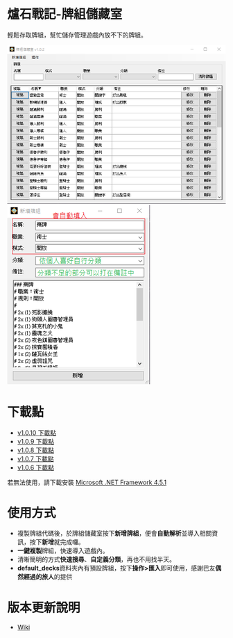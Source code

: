 # 爐石戰記-牌組儲藏室

輕鬆存取牌組，幫忙儲存管理遊戲內放不下的牌組。

![image](https://github.com/smp771007/DecksStorage/blob/master/DecksStorage/readme/Main2.png)
![image](https://github.com/smp771007/DecksStorage/blob/master/DecksStorage/readme/New.png)

# 下載點

* [v1.0.10 下載點](https://drive.google.com/open?id=1zFMJi0_Pk-zFkfxt9GA8RGrrocuuggB3)
* [v1.0.9  下載點](https://drive.google.com/open?id=1iTR0MuZ_uFnImyq3Ojs9aNJUeThtYXZG)
* [v1.0.8  下載點](https://drive.google.com/open?id=1SSE64ky3nuLIcVviAyKJd8X5Auobwwyn)
* [v1.0.7  下載點](https://drive.google.com/open?id=1gGTixBVr4MQuUmLgtrIBqDnUYUBP6Gey)
* [v1.0.6  下載點](https://drive.google.com/open?id=136M3sgSGZsxuBtkLpPF45LgvTpQp5NOh)

若無法使用，請下載安裝 [Microsoft .NET Framework 4.5.1](https://www.microsoft.com/zh-tw/download/details.aspx?id=40779)

# 使用方式

  - 複製牌組代碼後，於牌組儲藏室按下**新增牌組**，便會**自動解析**並導入相關資訊，按下**新增**就完成囉。
  - **一鍵複製**牌組，快速導入遊戲內。
  - 清晰簡明的方式**快速搜尋**、**自定義分類**，再也不用找半天。
  - **default_decks**資料夾內有預設牌組，按下**操作>匯入**即可使用，感謝巴友**偶然經過的旅人**的提供
  
# 版本更新說明
* [Wiki](https://github.com/smp771007/DecksStorage/wiki)
